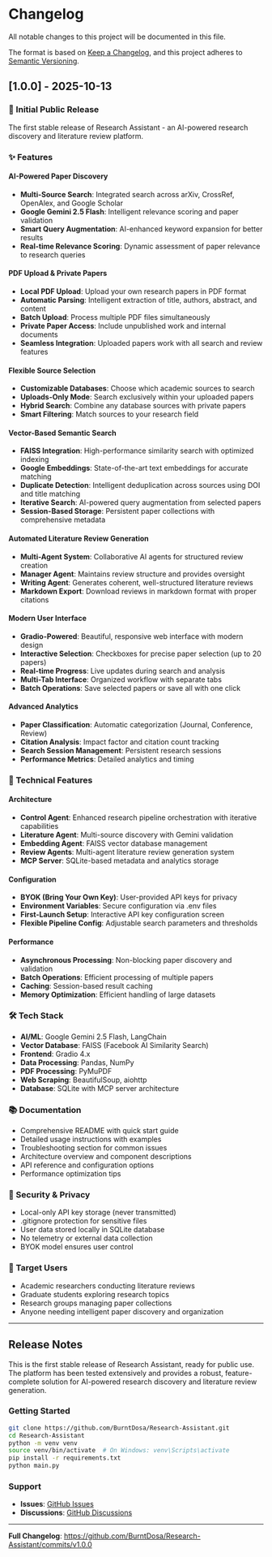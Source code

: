 # Changelog

All notable changes to this project will be documented in this file.

The format is based on [Keep a Changelog](https://keepachangelog.com/en/1.0.0/),
and this project adheres to [Semantic Versioning](https://semver.org/spec/v2.0.0.html).

## [1.0.0] - 2025-10-13

### 🎉 Initial Public Release

The first stable release of Research Assistant - an AI-powered research discovery and literature review platform.

### ✨ Features

#### AI-Powered Paper Discovery
- **Multi-Source Search**: Integrated search across arXiv, CrossRef, OpenAlex, and Google Scholar
- **Google Gemini 2.5 Flash**: Intelligent relevance scoring and paper validation
- **Smart Query Augmentation**: AI-enhanced keyword expansion for better results
- **Real-time Relevance Scoring**: Dynamic assessment of paper relevance to research queries

#### PDF Upload & Private Papers
- **Local PDF Upload**: Upload your own research papers in PDF format
- **Automatic Parsing**: Intelligent extraction of title, authors, abstract, and content
- **Batch Upload**: Process multiple PDF files simultaneously
- **Private Paper Access**: Include unpublished work and internal documents
- **Seamless Integration**: Uploaded papers work with all search and review features

#### Flexible Source Selection
- **Customizable Databases**: Choose which academic sources to search
- **Uploads-Only Mode**: Search exclusively within your uploaded papers
- **Hybrid Search**: Combine any database sources with private papers
- **Smart Filtering**: Match sources to your research field

#### Vector-Based Semantic Search
- **FAISS Integration**: High-performance similarity search with optimized indexing
- **Google Embeddings**: State-of-the-art text embeddings for accurate matching
- **Duplicate Detection**: Intelligent deduplication across sources using DOI and title matching
- **Iterative Search**: AI-powered query augmentation from selected papers
- **Session-Based Storage**: Persistent paper collections with comprehensive metadata

#### Automated Literature Review Generation
- **Multi-Agent System**: Collaborative AI agents for structured review creation
- **Manager Agent**: Maintains review structure and provides oversight
- **Writing Agent**: Generates coherent, well-structured literature reviews
- **Markdown Export**: Download reviews in markdown format with proper citations

#### Modern User Interface
- **Gradio-Powered**: Beautiful, responsive web interface with modern design
- **Interactive Selection**: Checkboxes for precise paper selection (up to 20 papers)
- **Real-time Progress**: Live updates during search and analysis
- **Multi-Tab Interface**: Organized workflow with separate tabs
- **Batch Operations**: Save selected papers or save all with one click

#### Advanced Analytics
- **Paper Classification**: Automatic categorization (Journal, Conference, Review)
- **Citation Analysis**: Impact factor and citation count tracking
- **Search Session Management**: Persistent research sessions
- **Performance Metrics**: Detailed analytics and timing

### 🔧 Technical Features

#### Architecture
- **Control Agent**: Enhanced research pipeline orchestration with iterative capabilities
- **Literature Agent**: Multi-source discovery with Gemini validation
- **Embedding Agent**: FAISS vector database management
- **Review Agents**: Multi-agent literature review generation system
- **MCP Server**: SQLite-based metadata and analytics storage

#### Configuration
- **BYOK (Bring Your Own Key)**: User-provided API keys for privacy
- **Environment Variables**: Secure configuration via .env files
- **First-Launch Setup**: Interactive API key configuration screen
- **Flexible Pipeline Config**: Adjustable search parameters and thresholds

#### Performance
- **Asynchronous Processing**: Non-blocking paper discovery and validation
- **Batch Operations**: Efficient processing of multiple papers
- **Caching**: Session-based result caching
- **Memory Optimization**: Efficient handling of large datasets

### 🛠️ Tech Stack

- **AI/ML**: Google Gemini 2.5 Flash, LangChain
- **Vector Database**: FAISS (Facebook AI Similarity Search)
- **Frontend**: Gradio 4.x
- **Data Processing**: Pandas, NumPy
- **PDF Processing**: PyMuPDF
- **Web Scraping**: BeautifulSoup, aiohttp
- **Database**: SQLite with MCP server architecture

### 📚 Documentation

- Comprehensive README with quick start guide
- Detailed usage instructions with examples
- Troubleshooting section for common issues
- Architecture overview and component descriptions
- API reference and configuration options
- Performance optimization tips

### 🔐 Security & Privacy

- Local-only API key storage (never transmitted)
- .gitignore protection for sensitive files
- User data stored locally in SQLite database
- No telemetry or external data collection
- BYOK model ensures user control

### 🎯 Target Users

- Academic researchers conducting literature reviews
- Graduate students exploring research topics
- Research groups managing paper collections
- Anyone needing intelligent paper discovery and organization

---

## Release Notes

This is the first stable release of Research Assistant, ready for public use. The platform has been tested extensively and provides a robust, feature-complete solution for AI-powered research discovery and literature review generation.

### Getting Started

```bash
git clone https://github.com/BurntDosa/Research-Assistant.git
cd Research-Assistant
python -m venv venv
source venv/bin/activate  # On Windows: venv\Scripts\activate
pip install -r requirements.txt
python main.py
```

### Support

- **Issues**: [GitHub Issues](https://github.com/BurntDosa/Research-Assistant/issues)
- **Discussions**: [GitHub Discussions](https://github.com/BurntDosa/Research-Assistant/discussions)

---

**Full Changelog**: https://github.com/BurntDosa/Research-Assistant/commits/v1.0.0
